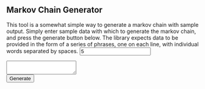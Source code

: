 <link rel="stylesheet" href="styles/style.css">
<script type="text/javascript" src="https://code.jquery.com/jquery-3.5.1.min.js"></script>
<!-- <script type="text/javascript" src="scripts/generator.min.js"></script> -->
<script type="text/javascript" src="scripts/main.js"></script>


## Markov Chain Generator
This tool is a somewhat simple way to generate a markov chain with sample output.
Simply enter sample data with which to generate the markov chain, and press the generate button below.
The library expects data to be provided in the form of a series of phrases, one on each line, with individual words separated by spaces.
<label for="quantity"><input type="number" id="quantity" name="quantity" value="5"></label>
<textarea id="chainInput"></textarea>
<div class="center">
    <button id="generateButton">Generate</button>
</div>